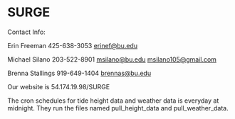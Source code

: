 # SURGE

Contact Info:

Erin Freeman
425-638-3053
erinef@bu.edu

Michael Silano
203-522-8901
msilano@bu.edu
msilano105@gmail.com

Brenna Stallings
919-649-1404
brennas@bu.edu

Our website is 54.174.19.98/SURGE

The cron schedules for tide height data and weather data is everyday at midnight. They run the files named pull_height_data and pull_weather_data. 